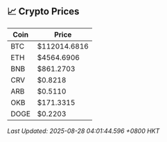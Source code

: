 ## 📈 Crypto Prices

| Coin | Price |
| ---- | ----- |
| BTC | $112014.6816 |
| ETH | $4564.6906 |
| BNB | $861.2703 |
| CRV | $0.8218 |
| ARB | $0.5110 |
| OKB | $171.3315 |
| DOGE | $0.2203 |

_Last Updated: 2025-08-28 04:01:44.596 +0800 HKT_